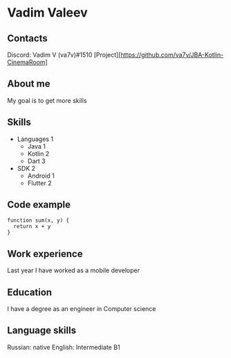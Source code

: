 # Vadim Valeev
## Contacts
Discord: Vadim V (va7v)#1510
[Project][https://github.com/va7v/JBA-Kotlin-CinemaRoom]
## About me
My goal is to get more skills
## Skills
* Languages 1
    + Java 1
    + Kotlin 2
    + Dart 3
* SDK 2
    + Android 1
    + Flutter 2
## Code example
```
function sum(x, y) {
  return x + y
}
```
## Work experience
Last year I have worked as a mobile developer
## Education
I have a degree as an engineer in Computer science
## Language skills
Russian: native
English: Intermediate B1
